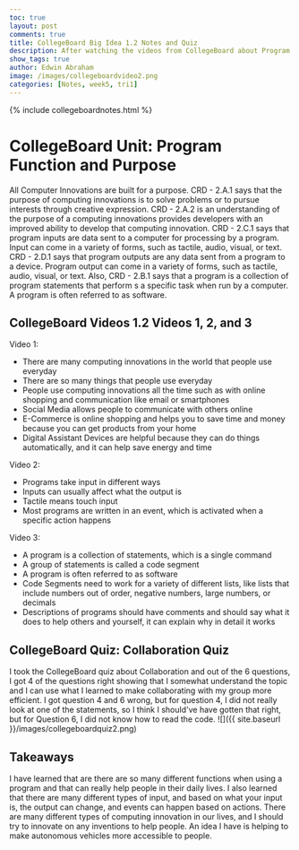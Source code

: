 ```yaml
---
toc: true
layout: post
comments: true
title: CollegeBoard Big Idea 1.2 Notes and Quiz
description: After watching the videos from CollegeBoard about Program Function and Purpose, here are some notes and my quiz results.
show_tags: true
author: Edwin Abraham
image: /images/collegeboardvideo2.png
categories: [Notes, week5, tri1]
---
```

{% include collegeboardnotes.html %}

# CollegeBoard Unit: Program Function and Purpose
All Computer Innovations are built for a purpose. CRD - 2.A.1 says that the purpose of computing innovations is to solve problems or to pursue interests through creative expression. CRD - 2.A.2 is an understanding of the purpose of a computing innovations provides developers with an improved ability to develop that computing innovation. CRD - 2.C.1 says that program inputs are data sent to a computer for processing by a program. Input can come in a variety of forms, such as tactile, audio, visual, or text. CRD - 2.D.1 says that program outputs are any data sent from a program to a device. Program output can come in a variety of forms, such as tactile, audio, visual, or text. Also, CRD - 2.B.1 says that a program is a collection of program statements that perform s a specific task when run by a computer. A program is often referred to as software.

## CollegeBoard Videos 1.2 Videos 1, 2, and 3

Video 1:
- There are many computing innovations in the world that people use everyday
- There are so many things that people use everyday
- People use computing innovations all the time such as with online shopping and communication like email or smartphones
- Social Media allows people to communicate with others online
- E-Commerce is online shopping and helps you to save time and money because you can get products from your home
- Digital Assistant Devices are helpful because they can do things automatically, and it can help save energy and time

Video 2:
- Programs take input in different ways
- Inputs can usually affect what the output is
- Tactile means touch input
- Most programs are written in an event, which is activated when a specific action happens

Video 3:
- A program is a collection of statements, which is a single command
- A group of statements is called a code segment
- A program is often referred to as software
- Code Segments need to work for a variety of different lists, like lists that include numbers out of order, negative numbers, large numbers, or decimals
- Descriptions of programs should have comments and should say what it does to help others and yourself, it can explain why in detail it works

## CollegeBoard Quiz: Collaboration Quiz
I took the CollegeBoard quiz about Collaboration and out of the 6 questions, I got 4 of the questions right showing that I somewhat understand the topic and I can use what I learned to make collaborating with my group more efficient. I got question 4 and 6 wrong, but for question 4, I did not really look at one of the statements, so I think I should've have gotten that right, but for Question 6, I did not know how to read the code.
![]({{ site.baseurl }}/images/collegeboardquiz2.png)

## Takeaways
I have learned that are there are so many different functions when using a program and that can really help people in their daily lives. I also learned that there are many different types of input, and based on what your input is, the output can change, and events can happen based on actions. There are many different types of computing innovation in our lives, and I should try to innovate on any inventions to help people. An idea I have is helping to make autonomous vehicles more accessible to people.
